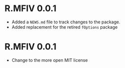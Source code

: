 # R.MFIV 0.0.1

* Added a `NEWS.md` file to track changes to the package.
* Added replacement for the retired `fOptions` package

# R.MFIV 0.0.1

* Change to the more open MIT license
